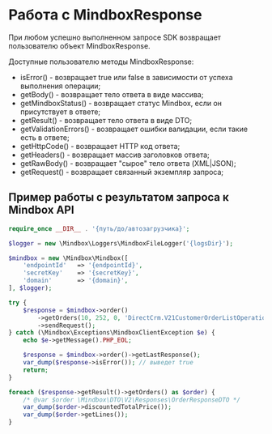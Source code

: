 # Работа с MindboxResponse

При любом успешно выполненном запросе SDK возвращает пользователю объект MindboxResponse.

Доступные пользователю методы MindboxResponse:
* isError() - возвращает true или false в зависимости от успеха выполнения операции;
* getBody() - возвращает тело ответа в виде массива;
* getMindboxStatus() - возвращает статус Mindbox, если он присутствует в ответе;
* getResult() - возвращает тело ответа в виде DTO;
* getValidationErrors()  - возвращает ошибки валидации, если такие есть в ответе;
* getHttpCode() - возвращает HTTP код ответа;
* getHeaders() - возвращает массив заголовков ответа;
* getRawBody() - возвращает "сырое" тело ответа (XML|JSON);
* getRequest() - возвращает связанный экземпляр запроса;

## Пример работы с результатом запроса к Mindbox API

```php
require_once __DIR__ . '{путь/до/автозагрузчика}';

$logger = new \Mindbox\Loggers\MindboxFileLogger('{logsDir}');

$mindbox = new \Mindbox\Mindbox([
    'endpointId'   => '{endpointId}',
    'secretKey'    => '{secretKey}',
    'domain'       => '{domain}',
], $logger);

try {
    $response = $mindbox->order()
        ->getOrders(10, 252, 0, 'DirectCrm.V21CustomerOrderListOperation')
        ->sendRequest();
} catch (\Mindbox\Exceptions\MindboxClientException $e) {
    echo $e->getMessage().PHP_EOL;

    $response = $mindbox->order()->getLastResponse();
    var_dump($response->isError()); // выведет true
    return;
}

foreach ($response->getResult()->getOrders() as $order) {
    /* @var $order \Mindbox\DTO\V2\Responses\OrderResponseDTO */
    var_dump($order->discountedTotalPrice());
    var_dump($order->getLines());
}
```